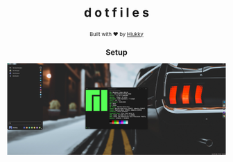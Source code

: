 <div align="center">
  <h1> d o t f i l e s </h1>
  <sub>Built with ❤︎ by
  <a href="https://hiukky.com">Hiukky</a>
  <br>
  <h2>Setup</h2>
  <div align="center">
    <img src="https://github.com/hiukky/dotfiles/blob/master/assets/home.png"/>
  </div>
</div>
